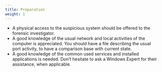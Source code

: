 ```yaml
---
title: Preparation
weight: 1
---
```

- A physical access to the suspicious system should be offered to the forensic investigator.
- A good knowledge of the usual network and local activities of the computer is appreciated. You should have a file describing the usual port activity, to have a comparison base with current state.
- A good knowledge of the common used services and installed applications is needed. Don’t hesitate to ask a Windows Expert for their assistance, when applicable.
